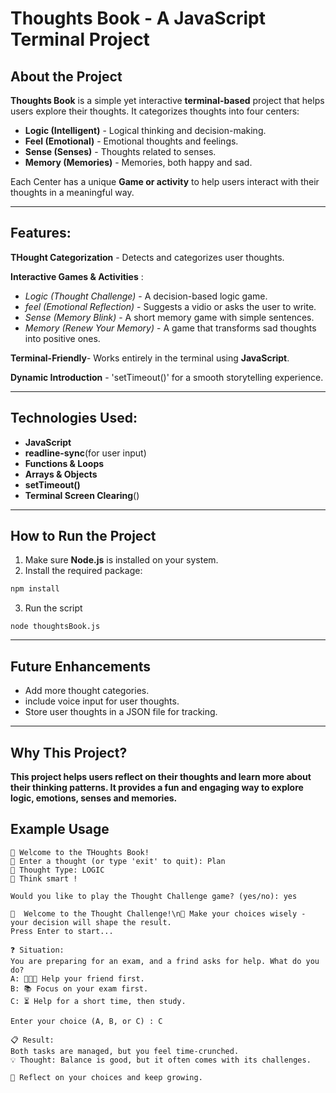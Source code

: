 # Thoughts Book - A JavaScript Terminal Project

## About the Project

**Thoughts Book** is a simple yet interactive **terminal-based** project that helps users explore their thoughts.
It categorizes thoughts into four centers:

- **Logic (Intelligent)** - Logical thinking and decision-making.
- **Feel (Emotional)** - Emotional thoughts and feelings.
- **Sense (Senses)** - Thoughts related to senses.
- **Memory (Memories)** - Memories, both happy and sad.

Each Center has a unique **Game or activity** to help users interact with their thoughts in a meaningful way.

---

## Features:

**THought Categorization** - Detects and categorizes user thoughts.

**Interactive Games & Activities** :

- _Logic (Thought Challenge)_ - A decision-based logic game.
- _feel (Emotional Reflection)_ - Suggests a vidio or asks the user to write.
- _Sense (Memory Blink)_ - A short memory game with simple sentences.
- _Memory (Renew Your Memory)_ - A game that transforms sad thoughts into positive ones.

**Terminal-Friendly**- Works entirely in the terminal using **JavaScript**.

**Dynamic Introduction** - 'setTimeout()' for a smooth storytelling experience.

---

## Technologies Used:

- **JavaScript**
- **readline-sync**(for user input)
- **Functions & Loops**
- **Arrays & Objects**
- **setTimeout()**
- **Terminal Screen Clearing**()

---

## How to Run the Project

1. Make sure **Node.js** is installed on your system.
2. Install the required package:

```bash
npm install
```

3. Run the script

```
node thoughtsBook.js
```

---

## Future Enhancements

- Add more thought categories.
- include voice input for user thoughts.
- Store user thoughts in a JSON file for tracking.

---

## Why This Project?

**This project helps users reflect on their thoughts and learn more about their thinking patterns. It provides a fun and engaging way to explore logic, emotions, senses and memories.**

## Example Usage

```
🌿 Welcome to the THoughts Book!
💬 Enter a thought (or type 'exit' to quit): Plan
🧩 Thought Type: LOGIC
🧠 Think smart !

Would you like to play the Thought Challenge game? (yes/no): yes

🌿  Welcome to the Thought Challenge!\n🧩 Make your choices wisely - your decision will shape the result.
Press Enter to start...

❓ Situation:
You are preparing for an exam, and a frind asks for help. What do you do?
A: 🧑‍🤝‍🧑 Help your friend first.
B: 📚 Focus on your exam first.
C: ⏳ Help for a short time, then study.

Enter your choice (A, B, or C) : C

📋 Result:
Both tasks are managed, but you feel time-crunched.
💡 Thought: Balance is good, but it often comes with its challenges.

🌱 Reflect on your choices and keep growing.



```
